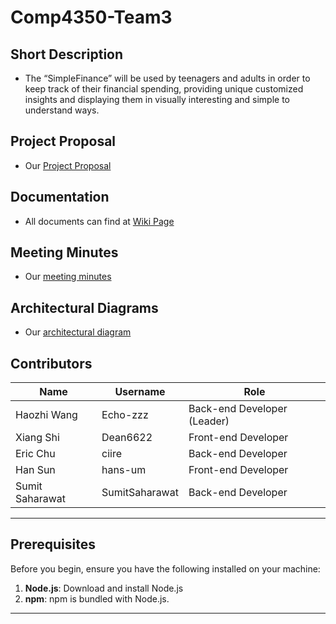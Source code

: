 # Comp4350-Team3

## Short Description
* The “SimpleFinance” will be used by teenagers and adults in order to keep track of their financial spending, providing unique customized insights and displaying them in visually interesting and simple to understand ways.

## Project Proposal
* Our [Project Proposal](https://github.com/Dean6622/Comp4350-Team3/wiki/Project-Proposal)

## Documentation
* All documents can find at [Wiki Page](https://github.com/Dean6622/Comp4350-Team3/wiki)

## Meeting Minutes
* Our [meeting minutes](https://github.com/Dean6622/Comp4350-Team3/wiki/Meeting_Minutes)

## Architectural Diagrams
* Our [architectural diagram](https://github.com/Dean6622/Comp4350-Team3/wiki/Diagram)

## Contributors
| Name | Username   | Role                 |
|-----|------------|----------------------|
| Haozhi Wang | Echo-zzz   | Back-end Developer (Leader) |
| Xiang Shi | Dean6622   | Front-end Developer  |
| Eric Chu  | ciire      | Back-end Developer   |
| Han Sun | hans-um    | Front-end Developer  |
| Sumit Saharawat | SumitSaharawat | Back-end Developer   |
------

## Prerequisites

Before you begin, ensure you have the following installed on your machine:

1. **Node.js**: Download and install Node.js
2. **npm**: npm is bundled with Node.js.

------
